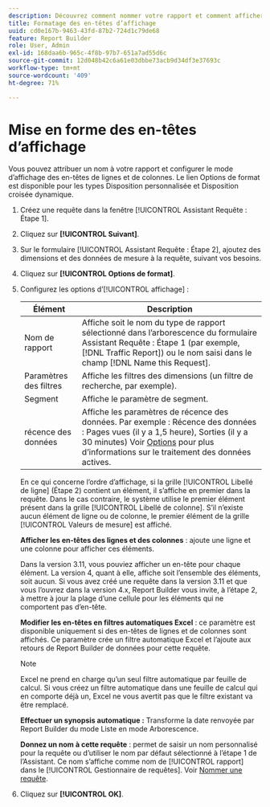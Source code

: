 ```yaml
---
description: Découvrez comment nommer votre rapport et comment afficher les en-têtes de lignes et de colonnes.
title: Formatage des en-têtes d’affichage
uuid: cd0e167b-9463-43fd-87b2-724d1c79de68
feature: Report Builder
role: User, Admin
exl-id: 168daa6b-965c-4f8b-97b7-651a7ad55d6c
source-git-commit: 12d048b42c6a61e03dbbe73acb9d34df3e37693c
workflow-type: tm+mt
source-wordcount: '409'
ht-degree: 71%

---
```


# Mise en forme des en-têtes d’affichage

Vous pouvez attribuer un nom à votre rapport et configurer le mode d’affichage des en-têtes de lignes et de colonnes. Le lien Options de format est disponible pour les types Disposition personnalisée et Disposition croisée dynamique.

1. Créez une requête dans la fenêtre [!UICONTROL Assistant Requête : Étape 1].
1. Cliquez sur **[!UICONTROL Suivant]**.
1. Sur le formulaire [!UICONTROL Assistant Requête : Étape 2], ajoutez des dimensions et des données de mesure à la requête, suivant vos besoins.
1. Cliquez sur **[!UICONTROL Options de format]**.
1. Configurez les options d’[!UICONTROL affichage] :

   | Élément | Description |
   |--- |--- |
   | Nom de rapport | Affiche soit le nom du type de rapport sélectionné dans l’arborescence du formulaire Assistant Requête : Étape 1 (par exemple, [!DNL Traffic Report]) ou le nom saisi dans le champ [!DNL Name this Request]. |
   | Paramètres des filtres | Affiche les filtres des dimensions (un filtre de recherche, par exemple). |
   | Segment | Affiche le paramètre de segment. |
   | récence des données | Affiche les paramètres de récence des données. Par exemple :    Récence des données : Pages vues (il y a 1,5 heure), Sorties (il y a 30 minutes) Voir [Options](/help/analyze/legacy-report-builder/options.md) pour plus d’informations sur le traitement des données actives. |

   En ce qui concerne l’ordre d’affichage, si la grille [!UICONTROL Libellé de ligne] (Étape 2) contient un élément, il s’affiche en premier dans la requête. Dans le cas contraire, le système utilise le premier élément présent dans la grille [!UICONTROL Libellé de colonne]. S’il n’existe aucun élément de ligne ou de colonne, le premier élément de la grille [!UICONTROL Valeurs de mesure] est affiché.

   **Afficher les en-têtes des lignes et des colonnes** : ajoute une ligne et une colonne pour afficher ces éléments.

   Dans la version 3.11, vous pouviez afficher un en-tête pour chaque élément. La version 4, quant à elle, affiche soit l’ensemble des éléments, soit aucun. Si vous avez créé une requête dans la version 3.11 et que vous l’ouvrez dans la version 4.x, Report Builder vous invite, à l’étape 2, à mettre à jour la plage d’une cellule pour les éléments qui ne comportent pas d’en-tête.

   **Modifier les en-têtes en filtres automatiques Excel** : ce paramètre est disponible uniquement si des en-têtes de lignes et de colonnes sont affichés. Ce paramètre crée un filtre automatique Excel et l’ajoute aux retours de Report Builder de données pour cette requête.

   >[!NOTE]
   >
   >Excel ne prend en charge qu’un seul filtre automatique par feuille de calcul. Si vous créez un filtre automatique dans une feuille de calcul qui en comporte déjà un, Excel ne vous avertit pas que le filtre existant va être remplacé.

   **Effectuer un synopsis automatique :** Transforme la date renvoyée par Report Builder du mode Liste en mode Arborescence.

   **Donnez un nom à cette requête** : permet de saisir un nom personnalisé pour la requête ou d’utiliser le nom par défaut sélectionné à l’étape 1 de l’Assistant. Ce nom s’affiche comme nom de [!UICONTROL rapport] dans le [!UICONTROL Gestionnaire de requêtes]. Voir [Nommer une requête](/help/analyze/legacy-report-builder/layout/name-a-request.md).

1. Cliquez sur **[!UICONTROL OK]**.
